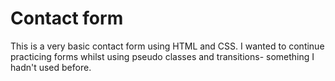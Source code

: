 # Contact form

This is a very basic contact form using HTML and CSS. I wanted to continue practicing forms whilst using pseudo classes and transitions- something I hadn't used before. 